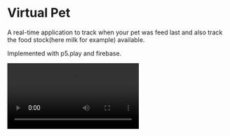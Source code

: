 # Virtual Pet

A real-time application to track when your pet was feed last and also track the food stock(here milk for example) available. 

Implemented with p5.play and firebase.


<video controls="controls" autoplay="autoplay">
  <source src="video_001_VP8.webm" type="video/webm" />
</video>


